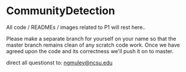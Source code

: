 CommunityDetection
==================

All code / READMEs / images related to P1 will rest here..

Please make a separate branch for yourself on your name so that the master branch remains clean of any scratch code work. Once we have agreed upon the code and its correctness we'll push it on to master.


direct all questionst to: ngmuley@ncsu.edu
